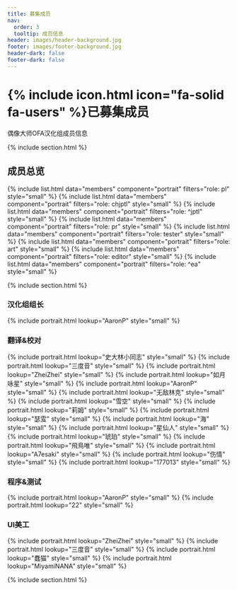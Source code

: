 ```yaml
---
title: 募集成员
nav:
  order: 3
  tooltip: 成员信息
header: images/header-background.jpg
footer: images/footer-background.jpg
header-dark: false
footer-dark: false
---
```


# {% include icon.html icon="fa-solid fa-users" %}已募集成员

偶像大师OFA汉化组成员信息

{% include section.html %}
## 成员总览
<div class="portrait-wrapper-alignleft">
{% include list.html data="members" component="portrait" filters="role: pl" style="small"  %}
{% include list.html data="members" component="portrait" filters="role: chjptl" style="small" %}
{% include list.html data="members" component="portrait" filters="role: ^jptl" style="small" %}
{% include list.html data="members" component="portrait" filters="role: pr" style="small" %}
{% include list.html data="members" component="portrait" filters="role: tester" style="small" %}
{% include list.html data="members" component="portrait" filters="role: art" style="small" %}
{% include list.html data="members" component="portrait" filters="role: editor" style="small" %}
{% include list.html data="members" component="portrait" filters="role: ^ea" style="small" %}
</div>

{% include section.html %}
### 汉化组组长

{% include portrait.html lookup="AaronP" style="small" %}

### 翻译&校对

{% include portrait.html lookup="史大林小同志" style="small" %}
{% include portrait.html lookup="三度音" style="small" %}
{% include portrait.html lookup="ZheiZhei" style="small" %}
{% include portrait.html lookup="如月咏星" style="small" %}
{% include portrait.html lookup="AaronP" style="small" %}
{% include portrait.html lookup="无敌林克" style="small" %}
{% include portrait.html lookup="雪空" style="small" %}
{% include portrait.html lookup="莉姆" style="small" %}
{% include portrait.html lookup="瑟雭" style="small" %}
{% include portrait.html lookup="海" style="small" %}
{% include portrait.html lookup="星仙人" style="small" %}
{% include portrait.html lookup="琥珀" style="small" %}
{% include portrait.html lookup="飛鳥唯" style="small" %}
{% include portrait.html lookup="A7esaki" style="small" %}
{% include portrait.html lookup="伤情" style="small" %}
{% include portrait.html lookup="177013" style="small" %}

### 程序&测试

{% include portrait.html lookup="AaronP" style="small" %}
{% include portrait.html lookup="22" style="small" %}

### UI美工

{% include portrait.html lookup="ZheiZhei" style="small" %}
{% include portrait.html lookup="三度音" style="small" %}
{% include portrait.html lookup="蠢猫" style="small" %}
{% include portrait.html lookup="MiyamiNANA" style="small" %}


{% include section.html %}